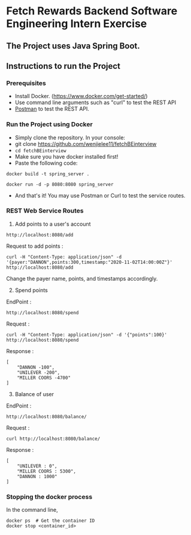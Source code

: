 # Fetch Rewards Backend Software Engineering Intern Exercise

## The Project uses Java Spring Boot.

## Instructions to run the Project

### Prerequisites
- Install Docker. (https://www.docker.com/get-started/)
- Use command line arguments such as "curl" to test the REST API
- [Postman](https://chrome.google.com/webstore/detail/postman/fhbjgbiflinjbdggehcddcbncdddomop?hl=en) to test the REST API.


### Run the Project using Docker

- Simply clone the repository. In your console:
- git clone https://github.com/wenjielee11/fetchBEinterview
- ```cd fetchBEinterview```
- Make sure you have docker installed first!
- Paste the following code:
```
docker build -t spring_server .
```
```
docker run -d -p 8080:8080 spring_server
```
- And that's it! You may use Postman or Curl to test the service routes.

### REST Web Service Routes

1. Add points to a user's account
```
http://localhost:8080/add
```

Request to add points :
```
curl -H "Content-Type: application/json" -d '{payer:"DANNON",points:300,timestamp:"2020-11-02T14:00:00Z"}' http://localhost:8080/add
```
Change the payer name, points, and timestamps accordingly.

2. Spend points

EndPoint :
```
http://localhost:8080/spend
```

Request :
```
curl -H "Content-Type: application/json" -d '{"points":100}' http://localhost:8080/spend
```

Response :
```
[
    "DANNON -100",
    "UNILEVER -200",
    "MILLER COORS -4700"
]
```

3. Balance of user

EndPoint : 
```
http://localhost:8080/balance/
```

Request : 
```
curl http://localhost:8080/balance/
```

Response : 
```
[
    "UNILEVER : 0",
    "MILLER COORS : 5300",
    "DANNON : 1000"
]
```
### Stopping the docker process
In the command line,
```
docker ps  # Get the container ID
docker stop <container_id>
```
